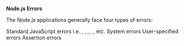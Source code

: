 **Node.js Errors**

The Node.js applications generally face four types of errors:

Standard JavaScript errors i.e. <EvalError>, <SyntaxError>, <RangeError>, <ReferenceError>, <TypeError>, <URIError> etc.
System errors
User-specified errors
Assertion errors